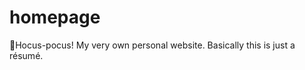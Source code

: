 <!-- @format -->

# homepage

🧙Hocus-pocus!
My very own personal website. Basically this is just a résumé.
